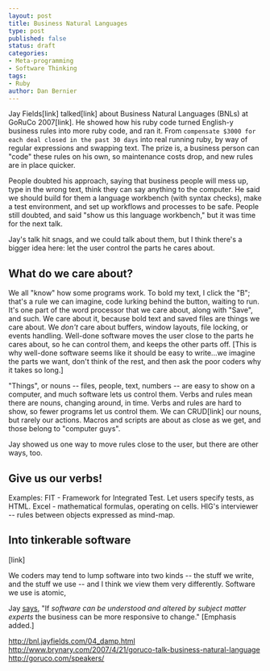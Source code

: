 ```yaml
---
layout: post
title: Business Natural Languages
type: post
published: false
status: draft
categories:
- Meta-programming
- Software Thinking
tags:
- Ruby
author: Dan Bernier
---
```


Jay Fields[link] talked[link] about Business Natural Languages (BNLs) at GoRuCo 2007[link].  He showed how his ruby code turned English-y business rules into more ruby code, and ran it.  From `compensate $3000 for each deal closed in the past 30 days` into real running ruby, by way of regular expressions and swapping text.  The prize is, a business person can "code" these rules on his own, so maintenance costs drop, and new rules are in place quicker.

People doubted his approach, saying that business people will mess up, type in the wrong text, think they can say anything to the computer.  He said we should build for them a language workbench (with syntax checks), make a test environment, and set up workflows and processes to be safe.  People still doubted, and said "show us this language workbench," but it was time for the next talk.

Jay's talk hit snags, and we could talk about them, but I think there's a bigger idea here: let the user control the parts he cares about.

## What do we care about?


We all "know" how some programs work.  To bold my text, I click the "B";  that's a rule we can imagine, code lurking behind the button, waiting to run.  It's one part of the word processor that we care about, along with "Save", and such.  We care about it, because bold text and saved files are things we care about.  We _don't_ care about buffers, window layouts, file locking, or events handling.  Well-done software moves the user close to the parts he cares about, so he can control them, and keeps the other parts off.  [This is why well-done software seems like it should be easy to write...we imagine the parts we want, don't think of the rest, and then ask the poor coders why it takes so long.]

"Things", or nouns -- files, people, text, numbers -- are easy to show on a computer, and much software lets us control them.  Verbs and rules mean there are nouns, changing around, in time.  Verbs and rules are hard to show, so fewer programs let us control them.  We can CRUD[link] our nouns, but rarely our actions.  Macros and scripts are about as close as we get, and those belong to "computer guys".

Jay showed us one way to move rules close to the user, but there are other ways, too.

## Give us our verbs!


Examples:
FIT - Framework for Integrated Test.  Let users specify tests, as HTML.
Excel - mathematical formulas, operating on cells.
HIG's interviewer -- rules between objects expressed as mind-map.

## Into tinkerable software


 [link]

We coders may tend to lump software into two kinds -- the stuff we write, and the stuff we use -- and I think we view them very differently.  Software we use is atomic,

Jay [says](http://bnl.jayfields.com/04_damp.html), "If _software can be understood and altered by subject matter experts_ the business can be more responsive to change."  [Emphasis added.]

http://bnl.jayfields.com/04_damp.html
http://www.brynary.com/2007/4/21/goruco-talk-business-natural-language
http://goruco.com/speakers/
